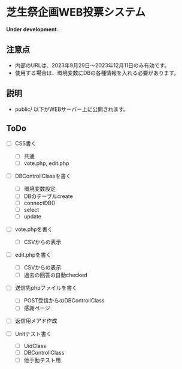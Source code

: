 # 芝生祭企画WEB投票システム

**Under development.**

## 注意点

- 内部のURLは、2023年9月29日〜2023年12月11日のみ有効です。
- 使用する場合は、環境変数にDBの各種情報を入れる必要があります。

## 説明

- public/ 以下がWEBサーバー上に公開されます。

## ToDo
- [ ] CSS書く
    - [ ] 共通
    - [ ] vote.php, edit.php

- [ ] DBControllClassを書く
    - [ ] 環境変数設定
    - [ ] DBのテーブルcreate
    - [ ] connectDB()
    - [ ] select
    - [ ] update

- [ ] vote.phpを書く
    - [ ] CSVからの表示

- [ ] edit.phpを書く
    - [ ] CSVからの表示
    - [ ] 過去の回答の自動checked

- [ ] 送信先phpファイルを書く
    - [ ] POST受信からのDBControllClass
    - [ ] 感謝ページ

- [ ] 返信用メアド作成

- [ ] Unitテスト書く
    - [ ] UidClass
    - [ ] DBControllClass
    - [ ] 他手動テスト用
